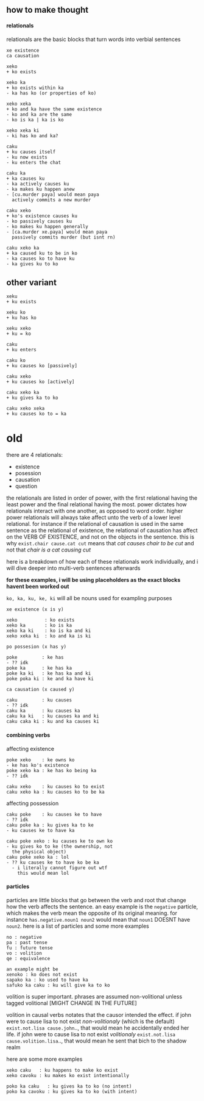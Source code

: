 ## how to make thought

#### relationals
relationals are the basic blocks that turn
words into verbial sentences

```
xe existence
ca causation

xeko
+ ko exists

xeko ka
+ ko exists within ka
- ka has ko (or properties of ko)

xeko xeka
+ ko and ka have the same existence
- ko and ka are the same
- ko is ka | ka is ko

xeko xeka ki
- ki has ko and ka?

caku
+ ku causes itself
- ku now exists
- ku enters the chat

caku ka
+ ka causes ku
- ka actively causes ku
- ka makes ku happen anew
- [cu.murder paya] would mean paya
  actively commits a new murder

caku xeko
+ ko's existence causes ku
- ko passively causes ku
- ko makes ku happen generally
- [ca.murder xe.paya] would mean paya
  passively commits murder (but isnt rn)

caku xeko ka
+ ka caused ku to be in ko
- ka causes ko to have ku
- ka gives ku to ko
```
## other variant
```
xeku
+ ku exists

xeku ko
+ ku has ko

xeku xeko
+ ku = ko

caku
+ ku enters

caku ko
+ ku causes ko [passively]

caku xeko
+ ku causes ko [actively]

caku xeko ka
+ ku gives ka to ko

caku xeko xeka
+ ku causes ko to = ka
```
# old
there are 4 relationals:
+ existence
+ posession
+ causation
+ question

the relationals are listed in order of power,
with the first relational having the least power
and the final relational having the most.
power
dictates how relationals interact with one another,
as opposed to word order.
higher power relationals will always take affect
unto the verb of a lower level relational.
for instance if the relational of causation is
used in the same sentence as the relational of
existence, the relational of causation has affect
on the VERB OF EXISTENCE, and not on the objects
in the sentence.
this is why `exist.chair cause.cat cut` means
that *cat causes chair to be cut* and
not that *chair is a cat causing cut*

here is a breakdown of how each of these
relationals work individually, and i will dive
deeper into multi-verb sentences afterwards

**for these examples, i will be using placeholders
as the exact blocks havent been worked out**

`ko, ka, ku, ke, ki` will all be nouns used for
exampling purposes

```
xe existence (x is y)

xeko          : ko exists
xeko ka       : ko is ka
xeko ka ki    : ko is ka and ki
xeko xeka ki  : ko and ka is ki
```
```
po possesion (x has y)

poke         : ke has
- ?? idk
poke ka      : ke has ka
poke ka ki   : ke has ka and ki
poke poka ki : ke and ka have ki
```
```
ca causation (x caused y)

caku         : ku causes
- ?? idk
caku ka      : ku causes ka
caku ka ki   : ku causes ka and ki
caku caka ki : ku and ka causes ki
```
#### combining verbs
affecting existence
```
poke xeko    : ke owns ko
- ke has ko's existence
poke xeko ka : ke has ko being ka
- ?? idk

caku xeko    : ku causes ko to exist
caku xeko ka : ku causes ko to be ka
```
affecting possession
```
caku poke    : ku causes ke to have
- ?? idk
caku poke ka : ku gives ka to ke
- ku causes ke to have ka

caku poke xeko : ku causes ke to own ko
- ku gives ko to ke (the ownership, not
  the physical object)
caku poke xeko ka : lol
- ?? ku causes ke to have ko be ka
  - i literally cannot figure out wtf
    this would mean lol
```

#### particles
particles are little blocks that go between
the verb and root that change how the verb
affects the sentence. an easy example is the
`negative` particle, which makes the verb mean
the opposite of its original meaning. for instance
`has.negative.noun1 noun2` would mean that `noun1`
DOESNT have `noun2`. here is a list of particles
and some more examples
```
no : negative
pa : past tense
fu : future tense
vo : volition
qe : equivalence
```
```
an example might be
xenoko : ko does not exist
sapako ka : ko used to have ka
safuko ka caku : ku will give ka to ko
```
volition is super important.
phrases are assumed non-volitional
unless tagged volitional [MIGHT CHANGE
IN THE FUTURE]

volition in causal verbs notates
that the causor intended the effect.
if john were to cause lisa to not exist
*non-volitionaly* (which is the default)
`exist.not.lisa cause.john`..,
that would mean he accidentally ended her
life. if john were to cause lisa to
not exist *volitionaly* `exist.not.lisa
cause.volition.lisa`.., that would mean
he sent that bich to the shadow realm

here are some more examples
```
xeko caku   : ku happens to make ko exist
xeko cavoku : ku makes ko exist intentionally

poko ka caku   : ku gives ka to ko (no intent)
poko ka cavoku : ku gives ka to ko (with intent)

